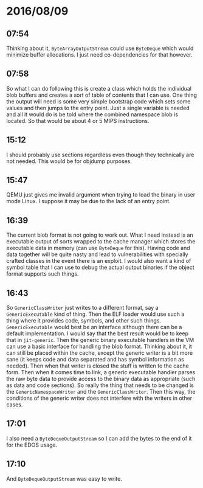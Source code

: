 # 2016/08/09

## 07:54

Thinking about it, `ByteArrayOutputStream` could use `ByteDeque` which would
minimize buffer allocations. I just need co-dependencies for that however.

## 07:58

So what I can do following this is create a class which holds the individual
blob buffers and creates a sort of table of contents that I can use. One thing
the output will need is some very simple bootstrap code which sets some values
and then jumps to the entry point. Just a single variable is needed and all it
would do is be told where the combined namespace blob is located. So that
would be about 4 or 5 MIPS instructions.

## 15:12

I should probably use sections regardless even though they technically are not
needed. This would be for objdump purposes.

## 15:47

QEMU just gives me invalid argument when trying to load the binary in user
mode Linux. I suppose it may be due to the lack of an entry point.

## 16:39

The current blob format is not going to work out. What I need instead is an
executable output of sorts wrapped to the cache manager which stores the
executable data in memory (can use `ByteDeque` for this). Having code and
data together will be quite nasty and lead to vulnerabilities with
specially crafted classes in the event there is an exploit. I would also want
a kind of symbol table that I can use to debug the actual output binaries if
the object format supports such things.

## 16:43

So `GenericClassWriter` just writes to a different format, say a
`GenericExecutable` kind of thing. Then the ELF loader would use such a thing
where it provides code, symbols, and other such things. `GenericExecutable`
would best be an interface although there can be a default implementation. I
would say that the best result would be to keep that in `jit-generic`. Then
the generic binary executable handlers in the VM can use a basic interface for
handling the blob format. Thinking about it, it can still be placed within the
cache, except the generic writer is a bit more sane (it keeps code and data
separated and has symbol information as needed). Then when that writer is
closed the stuff is written to the cache form. Then when it comes time to link,
a generic executable handler parses the raw byte data to provide access to the
binary data as appropriate (such as data and code sections). So really the
thing that needs to be changed is the `GenericNamespaceWriter` and the
`GenericClassWriter`. Then this way, the conditions of the generic writer does
not interfere with the writers in other cases.

## 17:01

I also need a `ByteDequeOutputStream` so I can add the bytes to the end of it
for the EDOS usage.

## 17:10

And `ByteDequeOutputStream` was easy to write.

